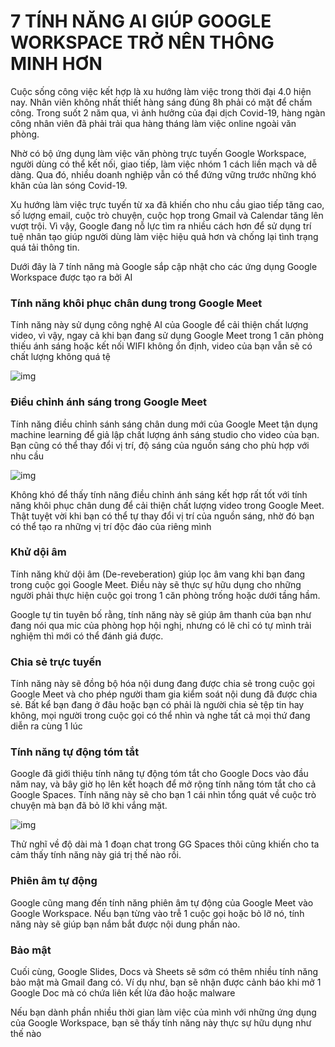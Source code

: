# 7 TÍNH NĂNG AI GIÚP GOOGLE WORKSPACE TRỞ NÊN THÔNG MINH HƠN

Cuộc sống công việc kết hợp là xu hướng làm việc trong thời đại 4.0 hiện nay. Nhân viên không nhất thiết hàng sáng đúng 8h phải có mặt để chấm công. Trong suốt 2 năm qua, vì ảnh hưởng của đại dịch Covid-19, hàng ngàn công nhân viên đã phải trải qua hàng tháng làm việc online ngoài văn phòng. 

Nhờ có bộ ứng dụng làm việc văn phòng trực tuyến Google Workspace, người dùng có thể kết nối, giao tiếp, làm việc nhóm 1 cách liền mạch và dễ dàng. Qua đó, nhiều doanh nghiệp vẫn có thể đứng vững trước những khó khăn của làn sóng Covid-19.

Xu hướng làm việc trực tuyến từ xa đã khiến cho nhu cầu giao tiếp tăng cao, số lượng email, cuộc trò chuyện, cuộc họp trong Gmail và Calendar tăng lên vượt trội. Vì vậy, Google đang nỗ lực tìm ra nhiều cách hơn để sử dụng trí tuệ nhân tạo giúp người dùng làm việc hiệu quả hơn và chống lại tình trạng quá tải thông tin.

Dưới đây là 7 tính năng mà Google sắp cập nhật cho các ứng dụng Google Workspace được tạo ra bởi AI

### Tính năng khôi phục chân dung trong Google Meet

Tính năng này sử dụng công nghệ AI của Google để cải thiện chất lượng video, vì vậy, ngay cả khi bạn đang sử dụng Google Meet trong 1 căn phòng thiếu ánh sáng hoặc kết nối WIFI không ổn định, video của bạn vẫn sẽ có chất lượng không quá tệ

![img](https://cdn.mos.cms.futurecdn.net/uQ9K4nAydeDvPYkfH2bREV-970-80.gif)

### Điều chỉnh ánh sáng trong Google Meet

Tính năng điều chỉnh sánh sáng chân dung mới của Google Meet tận dụng machine learning để giả lập chất lượng ánh sáng studio cho video của bạn. Bạn cũng có thể thay đổi vị trí, độ sáng của nguồn sáng cho phù hợp với nhu cầu

![img](https://cdn.mos.cms.futurecdn.net/YQ8q6P99hZkmyg8wM94o6J-320-80.gif)

Không khó để thấy tính năng điều chỉnh ánh sáng kết hợp rất tốt với tính năng khôi phục chân dung để cải thiện chất lượng video trong Google Meet. Thật tuyệt vời khi bạn có thể tự thay đổi vị trí của nguồn sáng, nhờ đó bạn có thể tạo ra những vị trí độc đáo của riêng mình

### Khử dội âm

Tính năng khử dội âm (De-reveberation) giúp lọc âm vang khi bạn đang trong cuộc gọi Google Meet. Điều này sẽ thực sự hữu dụng cho những người phải thực hiện cuộc gọi trong 1 căn phòng trống hoặc dưới tầng hầm.

Google tự tin tuyên bố rằng, tính năng này sẽ giúp âm thanh của bạn như đang nói qua mic của phòng họp hội nghị, nhưng có lẽ chỉ có tự mình trải nghiệm thì mới có thể đánh giá được.

### Chia sẻ trực tuyến

Tính năng này sẽ đồng bộ hóa nội dung đang được chia sẻ trong cuộc gọi Google Meet và cho phép người tham gia kiểm soát nội dung đã được chia sẻ. Bất kể bạn đang ở đâu hoặc bạn có phải là người chia sẻ tệp tin hay không, mọi người trong cuộc gọi có thể nhìn và nghe tất cả mọi thứ đang diễn ra cùng 1 lúc

### Tính năng tự động tóm tắt

Google đã giới thiệu tính năng tự động tóm tắt cho Google Docs vào đầu năm nay, và bây giờ họ lên kết hoạch để mở rộng tính năng tóm tắt cho cả Google Spaces. Tính năng này sẽ cho bạn 1 cái nhìn tổng quát về cuộc trò chuyện mà bạn đã bỏ lỡ khi vắng mặt. 

![img](https://cdn.mos.cms.futurecdn.net/KVFBaKPGC8cReMjjF9AbRe-1200-80.png.webp)

Thử nghĩ về độ dài mà 1 đoạn chat trong GG Spaces thôi cũng khiến cho ta cảm thấy tính năng này giá trị thế nào rồi.

### Phiên âm tự động

Google cũng mang đến tính năng phiên âm tự động của Google Meet vào Google Workspace. Nếu bạn từng vào trễ 1 cuộc gọi hoặc bỏ lỡ nó, tính năng này sẽ giúp bạn nắm bắt được nội dung phần nào.

### Bảo mật

Cuối cùng, Google Slides, Docs và Sheets sẽ sớm có thêm nhiều tính năng bảo mật mà Gmail đang có. Ví dụ như, bạn sẽ nhận được cảnh báo khi mở 1 Google Doc mà có chứa liên kết lừa đảo hoặc malware

Nếu bạn dành phần nhiều thời gian làm việc của mình với những ứng dụng của Google Workspace, bạn sẽ thấy tính năng này thực sự hữu dụng như thế nào

